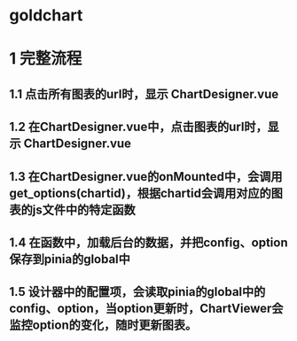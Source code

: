 # goldchart
# 1 完整流程
## 1.1 点击所有图表的url时，显示 ChartDesigner.vue 
## 1.2 在ChartDesigner.vue中，点击图表的url时，显示 ChartDesigner.vue
## 1.3 在ChartDesigner.vue的onMounted中，会调用get_options(chartid)，根据chartid会调用对应的图表的js文件中的特定函数
## 1.4 在函数中，加载后台的数据，并把config、option保存到pinia的global中
## 1.5 设计器中的配置项，会读取pinia的global中的config、option，当option更新时，ChartViewer会监控option的变化，随时更新图表。